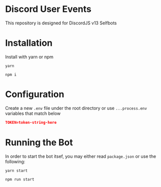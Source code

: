 # Discord User Events 

This repository is designed for DiscordJS v13 Selfbots 

# Installation

Install with yarn or npm
```console
yarn

npm i
```

# Configuration

Create a new `.env` file under the root directory or use `...process.env` variables that match below

```json
TOKEN=token-string-here
```

# Running the Bot

In order to start the bot itsef, you may either read `package.json` or use the following:
```console
yarn start

npm run start
```